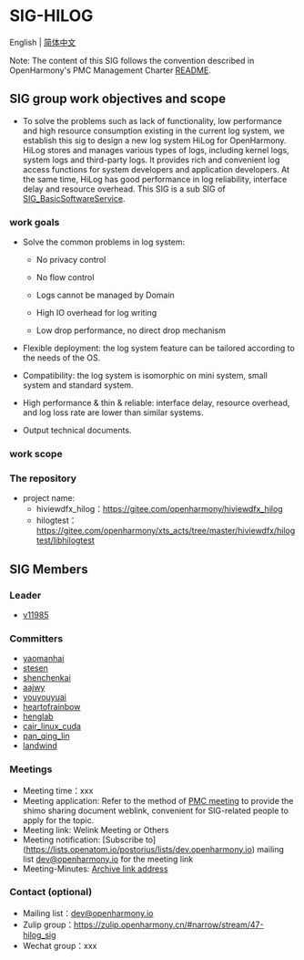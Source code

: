 # SIG-HILOG
English | [简体中文](./sig_template_cn.md)

Note: The content of this SIG follows the convention described in OpenHarmony's PMC Management Charter [README](/zh/pmc.md).

## SIG group work objectives and scope
- To solve the problems such as lack of functionality, low performance and high resource consumption existing in the current log system, we establish this sig to design a new log system HiLog for OpenHarmony. HiLog stores and manages various types of logs, including kernel logs, system logs and third-party logs. It provides rich and convenient log access functions for system developers and application developers. At the same time, HiLog has good performance in log reliability, interface delay and resource overhead. This SIG is a sub SIG of [SIG_BasicSoftwareService](https://gitee.com/openharmony/community/tree/master/sig/sig-basicsoftwareservice).
### work goals
- Solve the common problems in log system:

  * No privacy control

  * No flow control

  * Logs cannot be managed by Domain

  * High IO overhead for log writing

  * Low drop performance, no direct drop mechanism

- Flexible deployment: the log system feature can be tailored according to the needs of the OS.

- Compatibility: the log system is isomorphic on mini system, small system and standard system.

- High performance & thin & reliable: interface delay, resource overhead, and log loss rate are lower than similar systems.

- Output technical documents.

### work scope

### The repository 
- project name:
  - hiviewdfx_hilog：https://gitee.com/openharmony/hiviewdfx_hilog
  - hilogtest：https://gitee.com/openharmony/xts_acts/tree/master/hiviewdfx/hilogtest/libhilogtest


## SIG Members

### Leader
- [v11985](https://gitee.com/v11985)

### Committers
- [yaomanhai](https://gitee.com/yaomanhai)
- [stesen](https://gitee.com/stesen)
- [shenchenkai](https://gitee.com/shenchenkai)
- [aajwy](https://gitee.com/aajwy)
- [youyouyuai](https://gitee.com/youyouyuai)
- [heartofrainbow](https://gitee.com/heartofrainbow)
- [henglab](https://gitee.com/henglab)
- [cair_linux_cuda](https://gitee.com/cair_linux_cuda)
- [pan_qing_lin](https://gitee.com/pan_qing_lin)
- [landwind](https://gitee.com/landwind)

### Meetings
 - Meeting time：xxx
 - Meeting application: Refer to the method of [PMC meeting](https://gitee.com/dongjinguang/community/blob/master/zh/pmc.md#pmc%E4%BC%9A%E8%AE%AE%E9%93%BE%E6%8E%A5) to provide the shimo sharing document weblink, convenient for SIG-related people to apply for the topic.
 - Meeting link: Welink Meeting or Others
 - Meeting notification: [Subscribe to] (https://lists.openatom.io/postorius/lists/dev.openharmony.io) mailing list dev@openharmony.io for the meeting link
 - Meeting-Minutes: [Archive link address](https://gitee.com/openharmony-sig/sig-content/tree/master/hilog/meetings)

### Contact (optional)

- Mailing list：dev@openharmony.io
- Zulip group：https://zulip.openharmony.cn/#narrow/stream/47-hilog_sig
- Wechat group：xxx
